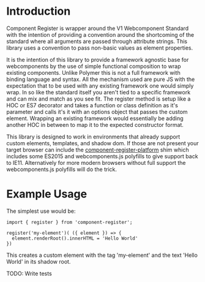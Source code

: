 Introduction
============

Component Register is wrapper around the V1 Webcomponent Standard with the intention of providing a convention around the shortcoming of the standard where all arguments are passed through attribute strings. This library uses a convention to pass non-basic values as element properties.

It is the intention of this library to provide a framework agnostic base for webcomponents by the use of simple functional composition to wrap existing components.  Unlike Polymer this is not a full framework with binding language and syntax.  All the mechanism used are pure JS with the expectation that to be used with any existing framework one would simply wrap. In so like the standard itself you aren't tied to a specific framework and can mix and match as you see fit. The register method is setup like a HOC or ES7 decorator and takes a function or class definition as it's parameter and calls it's it with an options object that passes the custom element. Wrapping an existing framework would essentially be adding another HOC in between to map it to the expected constructor format.

This library is designed to work in environments that already support custom elements, templates, and shadow dom. If those are not present your target browser can include the [component-register-platform](https://github.com/ryansolid/component-register-platform) shim which includes some ES2015 and webcomponents.js polyfills to give support back to IE11. Alternatively for more modern browsers without full support the webcomponents.js polyfills will do the trick.

Example Usage
=============

The simplest use would be:

    import { register } from 'component-register';

    register('my-element')( ({ element }) => {
      element.renderRoot().innerHTML = 'Hello World'
    })

This creates a custom element with the tag 'my-element' and the text 'Hello World' in its shadow root.


TODO: Write tests
